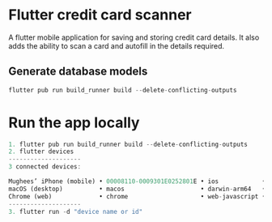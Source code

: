 # Flutter credit card scanner

A flutter mobile application for saving and storing credit card details. It also adds the ability to scan a card and autofill in the details required.

## Generate database models
```dart
flutter pub run build_runner build --delete-conflicting-outputs
```

# Run the app locally
```dart
1. flutter pub run build_runner build --delete-conflicting-outputs
2. flutter devices
--------------------
3 connected devices:

Mughees’ iPhone (mobile) • 00008110-0009301E0252801E • ios            • iOS 16.6 20G75
macOS (desktop)          • macos                     • darwin-arm64   • macOS 13.0 22A8380 darwin-arm64
Chrome (web)             • chrome                    • web-javascript • Google Chrome 116.0.5845.140
--------------------
3. flutter run -d "device name or id"
```
